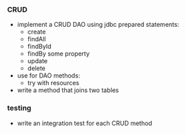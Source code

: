 ### CRUD

- implement a CRUD DAO using jdbc prepared statements:
  - create
  - findAll
  - findById
  - findBy some property
  - update
  - delete
- use for DAO methods:
  - try with resources
- write a method that joins two tables

### testing

- write an integration test for each CRUD method
